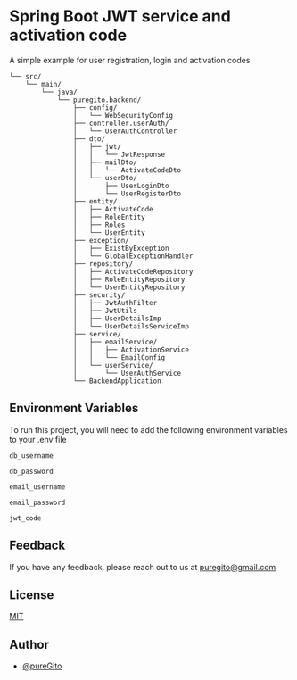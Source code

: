 
# Spring Boot JWT service and activation code  

A simple example for user registration, login and activation codes



    └── src/
        └── main/
            └── java/
                └── puregito.backend/
                    ├── config/
                    │   └── WebSecurityConfig
                    ├── controller.userAuth/
                    │   └── UserAuthController
                    ├── dto/
                    │   ├── jwt/
                    │   │   └── JwtResponse
                    │   ├── mailDto/
                    │   │   └── ActivateCodeDto
                    │   └── userDto/
                    │       ├── UserLoginDto
                    │       └── UserRegisterDto
                    ├── entity/
                    │   ├── ActivateCode
                    │   ├── RoleEntity
                    │   ├── Roles
                    │   └── UserEntity
                    ├── exception/
                    │   ├── ExistByException
                    │   └── GlobalExceptionHandler
                    ├── repository/
                    │   ├── ActivateCodeRepository
                    │   ├── RoleEntityRepository
                    │   └── UserEntityRepository
                    ├── security/
                    │   ├── JwtAuthFilter
                    │   ├── JwtUtils
                    │   ├── UserDetailsImp
                    │   └── UserDetailsServiceImp
                    ├── service/
                    │   ├── emailService/
                    │   │   ├── ActivationService
                    │   │   └── EmailConfig
                    │   └── userService/
                    │       └── UserAuthService
                    └── BackendApplication

## Environment Variables

To run this project, you will need to add the following environment variables to your .env file

`db_username`

`db_password`

`email_username`

`email_password`

`jwt_code`







## Feedback

If you have any feedback, please reach out to us at puregito@gmail.com


## License

[MIT](https://github.com/pureGito/backend/blob/master/LICENSE)


## Author

- [@pureGito](https://github.com/pureGito)

